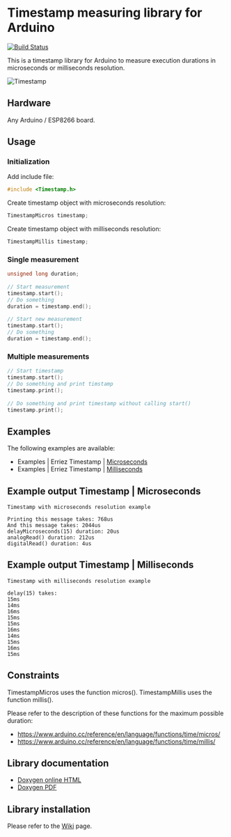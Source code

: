 # Timestamp measuring library for Arduino
[![Build Status](https://travis-ci.org/Erriez/ErriezTimestamp.svg?branch=master)](https://travis-ci.org/Erriez/ErriezTimestamp)

This is a timestamp library for Arduino to measure execution durations in microseconds or milliseconds resolution.

![Timestamp](https://raw.githubusercontent.com/Erriez/ErriezTimestamp/master/extras/timestamp.png)

## Hardware
Any Arduino / ESP8266 board.

## Usage

### Initialization

Add include file:
```c++
#include <Timestamp.h>
```

Create timestamp object with microseconds resolution: 
```c++
TimestampMicros timestamp;
```

Create timestamp object with milliseconds resolution: 
```c++
TimestampMillis timestamp;
```

### Single measurement
```c++
unsigned long duration;
  
// Start measurement
timestamp.start();
// Do something
duration = timestamp.end();
  
// Start new measurement
timestamp.start();
// Do something
duration = timestamp.end();
```

### Multiple measurements
```c++
// Start timestamp
timestamp.start();
// Do something and print timstamp
timestamp.print();
  
// Do something and print timestamp without calling start()
timestamp.print();
```

## Examples
The following examples are available:
* Examples | Erriez Timestamp | [Microseconds](https://github.com/Erriez/ErriezTimestamp/blob/master/examples/Microseconds/Microseconds.ino)
* Examples | Erriez Timestamp | [Milliseconds](https://github.com/Erriez/ErriezTimestamp/blob/master/examples/Milliseconds/Milliseconds.ino)

## Example output Timestamp | Microseconds
```
Timestamp with microseconds resolution example
  
Printing this message takes: 768us
And this message takes: 2044us
delayMicroseconds(15) duration: 20us
analogRead() duration: 212us
digitalRead() duration: 4us
```

## Example output Timestamp | Milliseconds
```
Timestamp with milliseconds resolution example
  
delay(15) takes:
15ms
14ms
16ms
15ms
15ms
16ms
14ms
15ms
16ms
15ms
```

## Constraints

TimestampMicros uses the function micros().
TimestampMillis uses the function millis().

Please refer to the description of these functions for the maximum possible duration:

- https://www.arduino.cc/reference/en/language/functions/time/micros/
- https://www.arduino.cc/reference/en/language/functions/time/millis/

## Library documentation

* [Doxygen online HTML](https://Erriez.github.io/ErriezTimestamp)
* [Doxygen PDF](https://github.com/Erriez/ErriezTimestamp/raw/master/docs/latex/refman.pdf)

## Library installation

Please refer to the [Wiki](https://github.com/Erriez/ErriezArduinoLibrariesAndSketches/wiki) page.